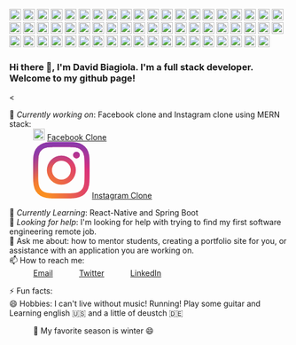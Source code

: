 <img src="https://github.com/tomchen/stack-icons/raw/master/logos/javascript.svg" alt="JavaScript" style="max-width:100%;" width="21px" height="21px">  <img src="https://github.com/tomchen/stack-icons/raw/master/logos/typescript-icon.svg" alt="Typescript" style="max-width:100%;" width="21px" height="21px">  <img src="https://github.com/tomchen/stack-icons/raw/master/logos/nodejs-icon.svg" alt="Node.js" style="max-width:100%;" width="21px" height="21px">  <img src="https://github.com/tomchen/stack-icons/raw/master/logos/nodemon.svg" alt="nodemon" style="max-width:100%;" width="21px" height="21px">  <img src="https://github.com/tomchen/stack-icons/raw/master/logos/salesforce.svg" alt="salesforce" style="max-width:100%;" width="21px" height="21px">  <img src="https://github.com/tomchen/stack-icons/blob/master/logos/angular-icon.svg" alt="angular" style="max-width:100%;" width="21px" height="21px">  <img src="https://github.com/tomchen/stack-icons/raw/master/logos/react-router.svg" alt="ReactRouter" style="max-width:100%;" width="21px" height="21px">  <img src="https://github.com/tomchen/stack-icons/raw/master/logos/react.svg" alt="React" style="max-width:100%;" width="21px" height="21px">  <img src="https://github.com/tomchen/stack-icons/raw/master/logos/redux.svg" alt="Redux" style="max-width:100%;" width="21px" height="21px">  <img src="https://github.com/tomchen/stack-icons/blob/master/logos/socket.io.svg" alt="socketio" style="max-width:100%;" width="21px" height="21px">  <img src="https://github.com/tomchen/stack-icons/raw/master/logos/intellij-idea.svg" alt="intellij" style="max-width:100%;" width="21px" height="21px">  <img src="https://github.com/tomchen/stack-icons/raw/master/logos/pycharm.svg" alt="pycharm" style="max-width:100%;" width="21px" height="21px">  <img src="https://github.com/tomchen/stack-icons/raw/master/logos/java.svg" alt="Java" style="max-width:100%;" width="21px" height="21px">  <img src="https://github.com/tomchen/stack-icons/raw/master/logos/reddit.svg" alt="reddit" style="max-width:100%;" width="21px" height="21px">  <img src="https://github.com/tomchen/stack-icons/raw/master/logos/quora.svg" alt="quora" style="max-width:100%;" width="21px" height="21px">  <img src="https://github.com/tomchen/stack-icons/raw/master/logos/medium.svg" alt="medium" style="max-width:100%;" width="21px" height="21px">  <img src="https://github.com/tomchen/stack-icons/raw/master/logos/spring.svg" alt="Spring" style="max-width:100%;" width="21px" height="21px">  <img src="https://github.com/tomchen/stack-icons/raw/master/logos/apple.svg" alt="android" style="max-width:100%;" width="21px" height="21px">  <img src="https://github.com/tomchen/stack-icons/raw/master/logos/android-icon.svg" alt="android" style="max-width:100%;" width="21px" height="21px">  <img src="https://github.com/tomchen/stack-icons/raw/master/logos/expo.svg" alt="expo" style="max-width:100%;" width="21px" height="21px">  <img src="https://github.com/tomchen/stack-icons/raw/master/logos/dart.svg" alt="dart" style="max-width:100%;" width="21px" height="21px">  <img src="https://github.com/tomchen/stack-icons/raw/master/logos/assembly.svg" alt="assembly" style="max-width:100%;" width="21px" height="21px">  <img src="https://github.com/tomchen/stack-icons/raw/master/logos/firefox.svg" alt="mozilla" style="max-width:100%;" width="21px" height="21px">  <img src="https://github.com/tomchen/stack-icons/raw/master/logos/sass.svg" alt="Sass" style="max-width:100%;" width="21px" height="21px">  <img src="https://github.com/tomchen/stack-icons/raw/master/logos/bootstrap.svg" alt="bootstrap" style="max-width:100%;" width="21px" height="21px">  <img src="https://github.com/tomchen/stack-icons/raw/master/logos/firebase.svg" alt="firebase" style="max-width:100%;" width="21px" height="21px">  <img src="https://github.com/tomchen/stack-icons/raw/master/logos/puppeteer.svg" alt="puppeteer" style="max-width:100%;" width="21px" height="21px">  <img src="https://github.com/tomchen/stack-icons/raw/master/logos/materializecss.svg" alt="materialize" style="max-width:100%;" width="21px" height="21px">  <img src="https://github.com/tomchen/stack-icons/raw/master/logos/html-5.svg" alt="HTML5" style="max-width:100%;" width="21px" height="21px">  <img src="https://github.com/tomchen/stack-icons/raw/master/logos/css-3.svg" alt="css" style="max-width:100%;" width="21px" height="21px">  <img src="https://github.com/tomchen/stack-icons/raw/master/logos/python.svg" alt="Python" style="max-width:100%;" width="21px" height="21px">  <img src="https://github.com/tomchen/stack-icons/raw/master/logos/mysql.svg" alt="MySQL" style="max-width:100%;" width="21px" height="21px">  <img src="https://github.com/tomchen/stack-icons/raw/master/logos/mongodb-icon.svg" alt="MongoDB" style="max-width:100%;" width="21px" height="21px">  <img src="https://github.com/tomchen/stack-icons/raw/master/logos/prettier.svg" alt="prettier" style="max-width:100%;" width="21px" height="21px">  <img src="https://github.com/tomchen/stack-icons/raw/master/logos/graphql.svg" alt="GraphQL" style="max-width:100%;" width="21px" height="21px">  <img src="https://github.com/tomchen/stack-icons/raw/master/logos/docker-icon.svg" alt="docker" style="max-width:100%;" width="21px" height="21px">  <img src="https://github.com/tomchen/stack-icons/raw/master/logos/angular-icon.svg" alt="Angular" style="max-width:100%;" width="21px" height="21px">  <img src="https://github.com/tomchen/stack-icons/raw/master/logos/git-icon.svg" alt="Git" style="max-width:100%;" width="21px" height="21px">  <img src="https://github.com/tomchen/stack-icons/raw/master/logos/github-icon.svg" alt="Github" style="max-width:100%;" width="21px" height="21px">  <img src="https://github.com/tomchen/stack-icons/raw/master/logos/formik.svg" alt="formik" style="max-width:100%;" width="21px" height="21px">  <img src="https://github.com/tomchen/stack-icons/raw/master/logos/npm.svg" alt="NPM" style="max-width:100%;" width="21px" height="21px">  <img src="https://github.com/tomchen/stack-icons/raw/master/logos/yarn.svg" alt="Yarn" style="max-width:100%;" width="21px" height="21px">  <img src="https://github.com/tomchen/stack-icons/raw/master/logos/gulp.svg" alt="Gulp" style="max-width:100%;" width="21px" height="21px">  <img src="https://github.com/tomchen/stack-icons/raw/master/logos/webpack.svg" alt="webpack" style="max-width:100%;" width="21px" height="21px">  <img src="https://github.com/tomchen/stack-icons/raw/master/logos/babel.svg" alt="Babel" style="max-width:100%;" width="21px" height="21px">  <img src="https://github.com/tomchen/stack-icons/raw/master/logos/jest.svg" alt="Jest" style="max-width:100%;" width="21px" height="21px">  <img src="https://github.com/tomchen/stack-icons/raw/master/logos/promises.svg" alt="promises" style="max-width:100%;" width="21px" height="21px">  <img src="https://github.com/tomchen/stack-icons/raw/master/logos/jquery-icon.svg" alt="jquery" style="max-width:100%;" width="21px" height="21px">  <img src="https://github.com/tomchen/stack-icons/raw/master/logos/visual-studio-code.svg" alt="Visual Studio Code" style="max-width:100%;" width="21px" height="21px">  <img src="https://github.com/tomchen/stack-icons/raw/master/logos/material-ui.svg" alt="Material UI" style="max-width:100%;" width="21px" height="21px">  <img src="https://github.com/tomchen/stack-icons/raw/master/logos/adobe-photoshop.svg" alt="Adobe Photoshop" style="max-width:100%;" width="21px" height="21px">  <img src="https://github.com/tomchen/stack-icons/raw/master/logos/debian.svg" alt="debian" style="max-width:100%;" width="21px" height="21px">  <img src="https://github.com/tomchen/stack-icons/raw/master/logos/linux-tux.svg" alt="linux" style="max-width:100%;" width="21px" height="21px">  <img src="https://github.com/tomchen/stack-icons/raw/master/logos/mozilla.svg" alt="mozilla" style="max-width:100%;" width="21px" height="21px">  <img src="https://github.com/tomchen/stack-icons/raw/master/logos/bash.svg" alt="bash" style="max-width:100%;" width="21px" height="21px">  <img src="https://github.com/tomchen/stack-icons/raw/master/logos/postman.svg" alt="postman" style="max-width:100%;" width="21px" height="21px">  <img src="https://github.com/tomchen/stack-icons/raw/master/logos/heroku.svg" alt="heroku" style="max-width:100%;" width="21px" height="21px">  <img src="https://github.com/tomchen/stack-icons/raw/master/logos/c.svg" alt="C" style="max-width:100%;" width="21px" height="21px">  <img src="https://github.com/tomchen/stack-icons/raw/master/logos/go.svg" alt="go" style="max-width:100%;" width="21px" height="21px">

### Hi there 👋, I'm David Biagiola. I'm a full stack developer. Welcome to my github page! <br>
 
<<!--Resume:  [David Biagiola Resume](https://resume.christinakopecky.com) (PDF download) -->
 
🔭 *Currently working on*:  Facebook clone and Instagram clone using MERN stack: <br>
&nbsp;&nbsp;&nbsp;&nbsp;&nbsp;&nbsp;&nbsp;&nbsp;&nbsp;&nbsp; <img src="https://github.com/tomchen/stack-icons/raw/master/logos/facebook.svg" alt="facebook" style="max-width:100%;" width="21px" height="21px"> [Facebook Clone](https://facebookclonedemo.herokuapp.com/)<br>
&nbsp;&nbsp;&nbsp;&nbsp;&nbsp;&nbsp;&nbsp;&nbsp;&nbsp;&nbsp; <svg xmlns="http://www.w3.org/2000/svg" width="101.996" height="102" viewBox="0 0 101.996 102"><defs><radialGradient id="a" cx="13.551" cy="102.482" r="133.147" gradientUnits="userSpaceOnUse"><stop offset=".09" stop-color="#fa8f21"/><stop offset=".78" stop-color="#d82d7e"/></radialGradient><radialGradient id="b" cx="61.859" cy="107.051" r="104.938" gradientUnits="userSpaceOnUse"><stop offset=".64" stop-color="#8c3aaa" stop-opacity="0"/><stop offset="1" stop-color="#8c3aaa"/></radialGradient></defs><path fill="url(#a)" d="M34,51A17,17,0,1,1,51,68,17,17,0,0,1,34,51m-9.191,0A26.188,26.188,0,1,0,51,24.812,26.187,26.187,0,0,0,24.812,51M72.1,23.774a6.12,6.12,0,1,0,6.122-6.118h0a6.123,6.123,0,0,0-6.12,6.118M30.4,92.513a28.187,28.187,0,0,1-9.471-1.754,15.85,15.85,0,0,1-5.866-3.815,15.735,15.735,0,0,1-3.815-5.862A28.161,28.161,0,0,1,9.49,71.611c-.247-5.376-.3-6.991-.3-20.61s.053-15.23.3-20.61a28.374,28.374,0,0,1,1.754-9.471,15.85,15.85,0,0,1,3.815-5.866,15.718,15.718,0,0,1,5.866-3.815A28.161,28.161,0,0,1,30.4,9.484c5.376-.247,6.991-.3,20.6-.3s15.23.053,20.61.3a28.373,28.373,0,0,1,9.471,1.754,15.8,15.8,0,0,1,5.866,3.815,15.8,15.8,0,0,1,3.815,5.866,28.162,28.162,0,0,1,1.754,9.471c.247,5.38.3,6.991.3,20.61s-.049,15.23-.3,20.61a28.294,28.294,0,0,1-1.754,9.471,16.886,16.886,0,0,1-9.681,9.677,28.161,28.161,0,0,1-9.471,1.754c-5.376.247-6.991.3-20.61.3s-15.23-.049-20.6-.3M29.974.309A37.4,37.4,0,0,0,17.595,2.678,25.015,25.015,0,0,0,8.56,8.56a24.918,24.918,0,0,0-5.883,9.034A37.407,37.407,0,0,0,.309,29.974C.058,35.412,0,37.15,0,51S.058,66.588.309,72.026A37.405,37.405,0,0,0,2.678,84.405,24.931,24.931,0,0,0,8.56,93.44a25.076,25.076,0,0,0,9.034,5.883,37.43,37.43,0,0,0,12.379,2.369c5.441.247,7.176.309,21.026.309s15.588-.058,21.026-.309a37.405,37.405,0,0,0,12.379-2.369A26.075,26.075,0,0,0,99.322,84.405a37.3,37.3,0,0,0,2.369-12.379c.247-5.442.3-7.176.3-21.026s-.058-15.588-.3-21.026a37.394,37.394,0,0,0-2.369-12.379A25.08,25.08,0,0,0,93.44,8.56a24.955,24.955,0,0,0-9.03-5.883A37.347,37.347,0,0,0,72.03.309C66.593.062,64.854,0,51,0s-15.59.058-21.03.309" data-name="Path 14"/><path fill="url(#b)" d="M34,51A17,17,0,1,1,51,68,17,17,0,0,1,34,51m-9.191,0A26.188,26.188,0,1,0,51,24.812,26.187,26.187,0,0,0,24.812,51M72.1,23.774a6.12,6.12,0,1,0,6.122-6.118h0a6.123,6.123,0,0,0-6.12,6.118M30.4,92.513a28.187,28.187,0,0,1-9.471-1.754,15.85,15.85,0,0,1-5.866-3.815,15.735,15.735,0,0,1-3.815-5.862A28.161,28.161,0,0,1,9.49,71.611c-.247-5.376-.3-6.991-.3-20.61s.053-15.23.3-20.61a28.374,28.374,0,0,1,1.754-9.471,15.85,15.85,0,0,1,3.815-5.866,15.718,15.718,0,0,1,5.866-3.815A28.161,28.161,0,0,1,30.4,9.484c5.376-.247,6.991-.3,20.6-.3s15.23.053,20.61.3a28.373,28.373,0,0,1,9.471,1.754,15.8,15.8,0,0,1,5.866,3.815,15.8,15.8,0,0,1,3.815,5.866,28.162,28.162,0,0,1,1.754,9.471c.247,5.38.3,6.991.3,20.61s-.049,15.23-.3,20.61a28.294,28.294,0,0,1-1.754,9.471,16.886,16.886,0,0,1-9.681,9.677,28.161,28.161,0,0,1-9.471,1.754c-5.376.247-6.991.3-20.61.3s-15.23-.049-20.6-.3M29.974.309A37.4,37.4,0,0,0,17.595,2.678,25.015,25.015,0,0,0,8.56,8.56a24.918,24.918,0,0,0-5.883,9.034A37.407,37.407,0,0,0,.309,29.974C.058,35.412,0,37.15,0,51S.058,66.588.309,72.026A37.405,37.405,0,0,0,2.678,84.405,24.931,24.931,0,0,0,8.56,93.44a25.076,25.076,0,0,0,9.034,5.883,37.43,37.43,0,0,0,12.379,2.369c5.441.247,7.176.309,21.026.309s15.588-.058,21.026-.309a37.405,37.405,0,0,0,12.379-2.369A26.075,26.075,0,0,0,99.322,84.405a37.3,37.3,0,0,0,2.369-12.379c.247-5.442.3-7.176.3-21.026s-.058-15.588-.3-21.026a37.394,37.394,0,0,0-2.369-12.379A25.08,25.08,0,0,0,93.44,8.56a24.955,24.955,0,0,0-9.03-5.883A37.347,37.347,0,0,0,72.03.309C66.593.062,64.854,0,51,0s-15.59.058-21.03.309" data-name="Path 15"/></svg> [Instagram Clone](https://instagramclonedemo.herokuapp.com/)<br>
 
🌱 *Currently Learning*: React-Native and Spring Boot<br>
🤔 *Looking for help*: I'm looking for help with trying to find my first software engineering remote job.<br>
💬 Ask me about: how to mentor students, creating a portfolio site for you, or assistance with an application you are working on. <br>
📫 How to reach me: <br>
&nbsp;&nbsp;&nbsp;&nbsp;&nbsp;&nbsp;&nbsp;&nbsp;&nbsp;&nbsp; [Email](davidbiagiola5@gmail.com)
&nbsp;&nbsp;&nbsp;&nbsp;&nbsp;&nbsp;&nbsp;&nbsp;&nbsp;&nbsp; [Twitter](https://www.twitter.com/cmvnk)
&nbsp;&nbsp;&nbsp;&nbsp;&nbsp;&nbsp;&nbsp;&nbsp;&nbsp;&nbsp; [LinkedIn](https://www.linkedin.com/in/cmvnk)

⚡ Fun facts:<br> 
😄 Hobbies: I can't live without music! Running! Play some guitar and Learning english :us: and a little of deustch :de: <br>

&nbsp;&nbsp;&nbsp;&nbsp;&nbsp;&nbsp;&nbsp;&nbsp;&nbsp;&nbsp; :fallen_leaf: My favorite season is winter :smile: <br>
